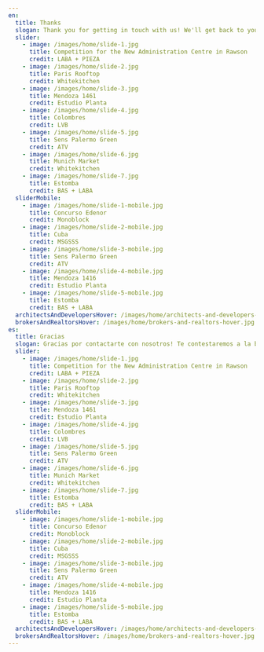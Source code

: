 ```yaml
---
en:
  title: Thanks
  slogan: Thank you for getting in touch with us! We'll get back to you soon.
  slider:
    - image: /images/home/slide-1.jpg
      title: Competition for the New Administration Centre in Rawson
      credit: LABA + PIEZA
    - image: /images/home/slide-2.jpg
      title: Paris Rooftop
      credit: Whitekitchen
    - image: /images/home/slide-3.jpg
      title: Mendoza 1461
      credit: Estudio Planta
    - image: /images/home/slide-4.jpg
      title: Colombres
      credit: LVB
    - image: /images/home/slide-5.jpg
      title: Sens Palermo Green
      credit: ATV
    - image: /images/home/slide-6.jpg
      title: Munich Market
      credit: Whitekitchen
    - image: /images/home/slide-7.jpg
      title: Estomba
      credit: BAS + LABA
  sliderMobile:
    - image: /images/home/slide-1-mobile.jpg
      title: Concurso Edenor
      credit: Monoblock
    - image: /images/home/slide-2-mobile.jpg
      title: Cuba
      credit: MSGSSS
    - image: /images/home/slide-3-mobile.jpg
      title: Sens Palermo Green
      credit: ATV
    - image: /images/home/slide-4-mobile.jpg
      title: Mendoza 1416
      credit: Estudio Planta
    - image: /images/home/slide-5-mobile.jpg
      title: Estomba
      credit: BAS + LABA
  architectsAndDevelopersHover: /images/home/architects-and-developers-hover.jpg
  brokersAndRealtorsHover: /images/home/brokers-and-realtors-hover.jpg
es:
  title: Gracias
  slogan: Gracias por contactarte con nosotros! Te contestaremos a la brevedad.
  slider:
    - image: /images/home/slide-1.jpg
      title: Competition for the New Administration Centre in Rawson
      credit: LABA + PIEZA
    - image: /images/home/slide-2.jpg
      title: Paris Rooftop
      credit: Whitekitchen
    - image: /images/home/slide-3.jpg
      title: Mendoza 1461
      credit: Estudio Planta
    - image: /images/home/slide-4.jpg
      title: Colombres
      credit: LVB
    - image: /images/home/slide-5.jpg
      title: Sens Palermo Green
      credit: ATV
    - image: /images/home/slide-6.jpg
      title: Munich Market
      credit: Whitekitchen
    - image: /images/home/slide-7.jpg
      title: Estomba
      credit: BAS + LABA
  sliderMobile:
    - image: /images/home/slide-1-mobile.jpg
      title: Concurso Edenor
      credit: Monoblock
    - image: /images/home/slide-2-mobile.jpg
      title: Cuba
      credit: MSGSSS
    - image: /images/home/slide-3-mobile.jpg
      title: Sens Palermo Green
      credit: ATV
    - image: /images/home/slide-4-mobile.jpg
      title: Mendoza 1416
      credit: Estudio Planta
    - image: /images/home/slide-5-mobile.jpg
      title: Estomba
      credit: BAS + LABA
  architectsAndDevelopersHover: /images/home/architects-and-developers-hover.jpg
  brokersAndRealtorsHover: /images/home/brokers-and-realtors-hover.jpg
---
```

